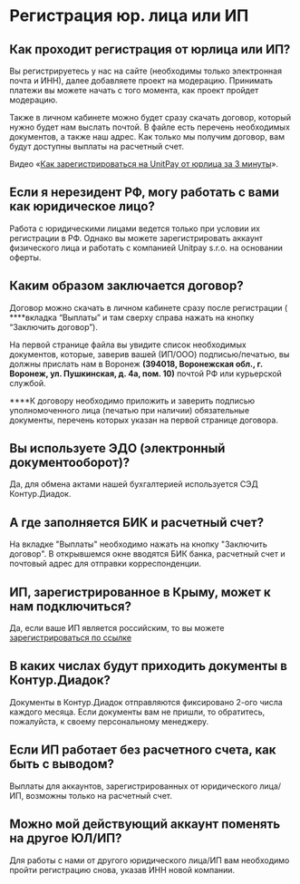 # Регистрация юр. лица или ИП

## **Как проходит регистрация от юрлица или ИП?**

Вы регистрируетесь у нас на сайте \(необходимы только электронная почта и ИНН\), далее добавляете проект на модерацию. Принимать платежи вы можете начать с того момента, как проект пройдет модерацию.

Также в личном кабинете можно будет сразу скачать договор, который нужно будет нам выслать почтой. В файле есть перечень необходимых документов, а также наш адрес. Как только мы получим договор, вам будут доступны выплаты на расчетный счет.

  
Видео «[Как зарегистрироваться на UnitPay от юрлица за 3 минуты](https://bit.ly/2UlppZ0)».

## **Если я нерезидент РФ, могу работать с вами как юридическое лицо?**

Работа с юридическими лицами ведется только при условии их регистрации в РФ. Однако вы можете зарегистрировать аккаунт физического лица и работать с компанией Unitpay s.r.o. на основании оферты.

## **Каким образом заключается договор?**

Договор можно скачать в личном кабинете сразу после регистрации \( ****вкладка “Выплаты” и там сверху справа нажать на кнопку “Заключить договор”\). 

На первой странице файла вы увидите список необходимых документов, которые, заверив вашей \(ИП/ООО\) подписью/печатью, вы должны прислать нам в Воронеж **\(**394018, Воронежская обл., г. Воронеж, ул. Пушкинская, д. 4а, пом. 10**\)** почтой РФ или курьерской службой.  
  
****К договору необходимо приложить и заверить подписью уполномоченного лица \(печатью при наличии\) обязательные документы, перечень которых указан на первой странице договора.

## **Вы используете ЭДО \(электронный документооборот\)?**

Да, для обмена актами нашей бухгалтерией используется СЭД Контур.Диадок.

## А где заполняется БИК и расчетный счет?

На вкладке "Выплаты" необходимо нажать на кнопку "Заключить договор". В открывшемся окне вводятся БИК банка, расчетный счет и почтовый адрес для отправки корреспонденции.

## **ИП, зарегистрированное в Крыму, может к нам подключиться?**

Да, если ваше ИП является российским, то вы можете [зарегистрироваться по ссылке](https://unitpay.ru/signup/legal)

## В каких числах будут приходить документы в Контур.Диадок?

Документы в Контур.Диадок отправляются фиксировано 2-ого числа каждого месяца. Если документы вам не пришли, то обратитесь, пожалуйста, к своему персональному менеджеру.

## Если ИП работает без расчетного счета, как быть с выводом?

Выплаты для аккаунтов, зарегистрированных от юридического лица/ИП, возможны только на расчетный счет.

## Можно мой действующий аккаунт поменять на другое ЮЛ/ИП?

Для работы с нами от другого юридического лица/ИП вам необходимо пройти регистрацию снова, указав ИНН новой компании.





